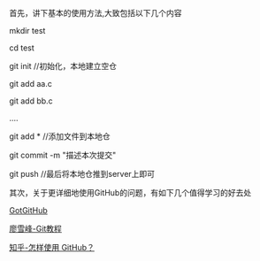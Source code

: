 首先，讲下基本的使用方法,大致包括以下几个内容

mkdir test

cd test

git init   //初始化，本地建立空仓

git add aa.c

git add bb.c

....

git add *   //添加文件到本地仓

git commit -m "描述本次提交"

git push  //最后将本地仓推到server上即可



其次，关于更详细地使用GitHub的问题，有如下几个值得学习的好去处

[GotGitHub](http://www.worldhello.net/gotgithub/)

[廖雪峰-Git教程](http://www.liaoxuefeng.com/wiki/0013739516305929606dd18361248578c67b8067c8c017b000)   

[知乎-怎样使用 GitHub？](http://www.zhihu.com/question/20070065)
